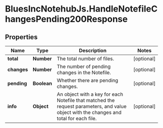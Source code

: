 # BluesIncNotehubJs.HandleNotefileChangesPending200Response

## Properties

Name | Type | Description | Notes
------------ | ------------- | ------------- | -------------
**total** | **Number** | The total number of files. | [optional] 
**changes** | **Number** | The number of pending changes in the Notefile. | [optional] 
**pending** | **Boolean** | Whether there are pending changes. | [optional] 
**info** | **Object** | An object with a key for each Notefile that matched the request parameters, and value object with the changes and total for each file. | [optional] 


